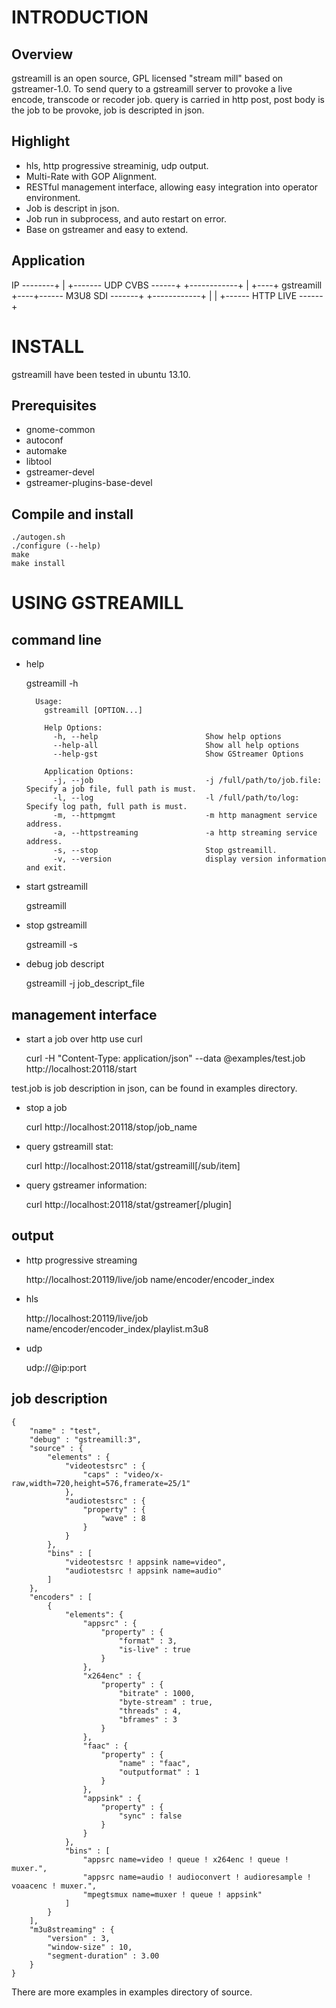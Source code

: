 # INTRODUCTION

## Overview

gstreamill is an open source, GPL licensed "stream mill" based on gstreamer-1.0. To send query to a gstreamill server to provoke a live encode, transcode or recoder job. query is carried in http post, post body is the job to be provoke, job is descripted in json.

## Highlight

   * hls, http progressive streaminig, udp output.
   * Multi-Rate with GOP Alignment.
   * RESTful management interface, allowing easy integration into operator environment.
   * Job is descript in json.
   * Job run in subprocess, and auto restart on error.
   * Base on gstreamer and easy to extend.

## Application

   IP --------+ 
              |                      +------- UDP
   CVBS ------+    +------------+    |
              +----+ gstreamill +----+------ M3U8
   SDI -------+    +------------+    |
              |                      +------ HTTP
   LIVE ------+

# INSTALL

gstreamill have been tested in ubuntu 13.10.

## Prerequisites

   * gnome-common
   * autoconf
   * automake
   * libtool
   * gstreamer-devel
   * gstreamer-plugins-base-devel

## Compile and install

    ./autogen.sh
    ./configure (--help)
    make
    make install

# USING GSTREAMILL

## command line

* help

    gstreamill -h

        Usage:
          gstreamill [OPTION...]
    
          Help Options:
            -h, --help                        Show help options
            --help-all                        Show all help options
            --help-gst                        Show GStreamer Options
    
          Application Options:
            -j, --job                         -j /full/path/to/job.file: Specify a job file, full path is must.
            -l, --log                         -l /full/path/to/log: Specify log path, full path is must.
            -m, --httpmgmt                    -m http managment service address.
            -a, --httpstreaming               -a http streaming service address.
            -s, --stop                        Stop gstreamill.
            -v, --version                     display version information and exit.

* start gstreamill

    gstreamill

* stop gstreamill

    gstreamill -s

* debug job descript

    gstreamill -j job_descript_file

## management interface

* start a job over http use curl

    curl -H "Content-Type: application/json" --data @examples/test.job http://localhost:20118/start

test.job is job description in json, can be found in examples directory.

* stop a job

    curl http://localhost:20118/stop/job_name

* query gstreamill stat:

    curl http://localhost:20118/stat/gstreamill[/sub/item]

* query gstreamer information:

    curl http://localhost:20118/stat/gstreamer[/plugin]

## output

* http progressive streaming

    http://localhost:20119/live/job name/encoder/encoder_index

* hls

    http://localhost:20119/live/job name/encoder/encoder_index/playlist.m3u8

* udp

    udp://@ip:port

## job description

    {
        "name" : "test",
        "debug" : "gstreamill:3",
        "source" : {
            "elements" : {
                "videotestsrc" : {
                    "caps" : "video/x-raw,width=720,height=576,framerate=25/1"
                },
                "audiotestsrc" : {
                    "property" : {
                        "wave" : 8
                    }
                }
            },
            "bins" : [
                "videotestsrc ! appsink name=video",
                "audiotestsrc ! appsink name=audio"
            ]
        },
        "encoders" : [
            {
                "elements": {
                    "appsrc" : {
                        "property" : {
                            "format" : 3,
                            "is-live" : true
                        }
                    },
                    "x264enc" : {
                        "property" : {
                            "bitrate" : 1000,
                            "byte-stream" : true,
                            "threads" : 4,
                            "bframes" : 3
                        }
                    },
                    "faac" : {
                        "property" : {
                            "name" : "faac",
                            "outputformat" : 1
                        }
                    },
                    "appsink" : {
                        "property" : {
                            "sync" : false
                        }
                    }
                },
                "bins" : [
                    "appsrc name=video ! queue ! x264enc ! queue ! muxer.",
                    "appsrc name=audio ! audioconvert ! audioresample ! voaacenc ! muxer.",
                    "mpegtsmux name=muxer ! queue ! appsink"
                ]
            }
        ],
        "m3u8streaming" : {
            "version" : 3,
            "window-size" : 10,
            "segment-duration" : 3.00
        }
    }

There are more examples in examples directory of source.
